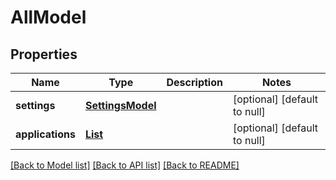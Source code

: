 # AllModel
## Properties

| Name | Type | Description | Notes |
|------------ | ------------- | ------------- | -------------|
| **settings** | [**SettingsModel**](SettingsModel.md) |  | [optional] [default to null] |
| **applications** | [**List**](ApplicationModel.md) |  | [optional] [default to null] |

[[Back to Model list]](../README.md#documentation-for-models) [[Back to API list]](../README.md#documentation-for-api-endpoints) [[Back to README]](../README.md)

